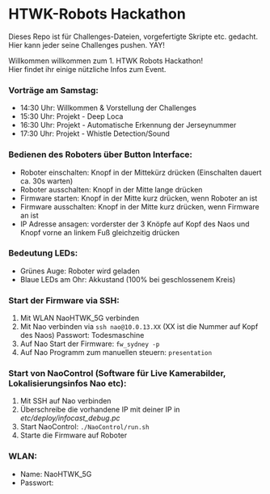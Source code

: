 # HTWK-Robots Hackathon

Dieses Repo ist für Challenges-Dateien, vorgefertigte Skripte etc. gedacht. Hier kann jeder seine Challenges pushen.
YAY!  

Willkommen willkommen zum 1. HTWK Robots Hackathon!  
Hier findet ihr einige nützliche Infos zum Event.  

### Vorträge am Samstag:
* 14:30 Uhr: Willkommen & Vorstellung der Challenges
* 15:30 Uhr: Projekt - Deep Loca
* 16:30 Uhr: Projekt - Automatische Erkennung der Jerseynummer
* 17:30 Uhr: Projekt - Whistle Detection/Sound
   

### Bedienen des Roboters über Button Interface:
* Roboter einschalten: Knopf in der Mittekürz drücken (Einschalten dauert ca. 30s warten)
* Roboter ausschalten: Knopf in der Mitte lange drücken
* Firmware starten: Knopf in der Mitte kurz drücken, wenn Roboter an ist
* Firmware ausschalten: Knopf in der Mitte kurz drücken, wenn Firmware an ist
* IP Adresse ansagen: vorderster der 3 Knöpfe auf Kopf des Naos und Knopf vorne an linkem Fuß gleichzeitig drücken
   

### Bedeutung LEDs:
* Grünes Auge: Roboter wird geladen
* Blaue LEDs am Ohr: Akkustand (100% bei geschlossenem Kreis)
 

### Start der Firmware via SSH:
1. Mit WLAN NaoHTWK_5G verbinden
2. Mit Nao verbinden via `ssh nao@10.0.13.XX` (XX ist die Nummer auf Kopf des Naos)
   Passwort: Todesmaschine
3. Auf Nao Start der Firmware: `fw_sydney -p`
4. Auf Nao Programm zum manuellen steuern: `presentation`

### Start von NaoControl (Software für Live Kamerabilder, Lokalisierungsinfos Nao etc):
1. Mit SSH auf Nao verbinden
2. Überschreibe die vorhandene IP mit deiner IP in *etc/deploy/infocast_debug.pc*
3. Start NaoControl: `./NaoControl/run.sh`
4. Starte die Firmware auf Roboter

### WLAN:
* Name: NaoHTWK_5G
* Passwort: 
